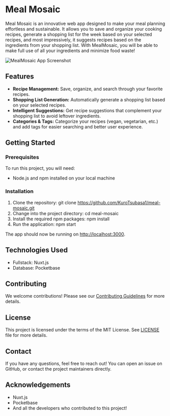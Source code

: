 # Meal Mosaic

Meal Mosaic is an innovative web app designed to make your meal planning effortless and sustainable. It allows you to save and organize your cooking recipes, generate a shopping list for the week based on your selected recipes, and most impressively, it suggests recipes based on the ingredients from your shopping list. With MealMosaic, you will be able to make full use of all your ingredients and minimize food waste!

![MealMosaic App Screenshot](/path/to/screenshot.jpg)

## Features
- **Recipe Management:** Save, organize, and search through your favorite recipes.
- **Shopping List Generation:** Automatically generate a shopping list based on your selected recipes.
- **Intelligent Suggestions:** Get recipe suggestions that complement your shopping list to avoid leftover ingredients.
- **Categories & Tags:** Categorize your recipes (vegan, vegetarian, etc.) and add tags for easier searching and better user experience.

## Getting Started

### Prerequisites
To run this project, you will need:
- Node.js and npm installed on your local machine

### Installation
1. Clone the repository: git clone https://github.com/KuroTsubasa1/meal-mosaic.git
2. Change into the project directory: cd meal-mosaic
3. Install the required npm packages: npm install
4. Run the application: npm start

The app should now be running on [http://localhost:3000](http://localhost:3000).

## Technologies Used
- Fullstack: Nuxt.js
- Database: Pocketbase

## Contributing
We welcome contributions! Please see our [Contributing Guidelines](CONTRIBUTING.md) for more details.

## License
This project is licensed under the terms of the MIT License. See [LICENSE](LICENSE) file for more details.

## Contact
If you have any questions, feel free to reach out! You can open an issue on GitHub, or contact the project maintainers directly.

## Acknowledgements
- Nuxt.js
- Pocketbase
- And all the developers who contributed to this project!

